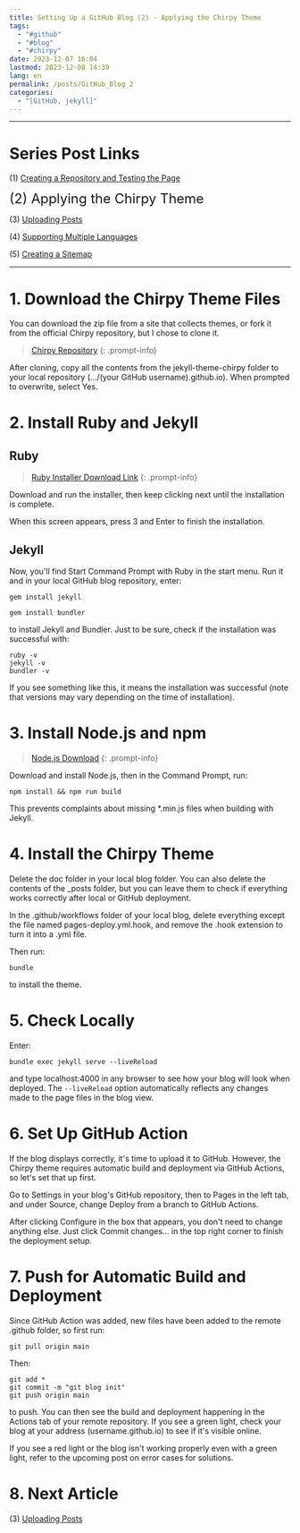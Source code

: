 ```yaml
---
title: Setting Up a GitHub Blog (2) - Applying the Chirpy Theme
tags:
  - "#github"
  - "#blog"
  - "#chirpy"
date: 2023-12-07 16:04
lastmod: 2023-12-08 14:39
lang: en
permalink: /posts/GitHub_Blog_2
categories:
  - "[GitHub, jekyll]"
---
```


---
# Series Post Links
(1) [Creating a Repository and Testing the Page](https://hionpu.com/posts/Github_blog_1) 

<font size = "5">(2) Applying the Chirpy Theme </font >

(3) [Uploading Posts](https://hionpu.com/posts/Github_blog_3) 

(4) [Supporting Multiple Languages](https://hionpu.com/posts/Github_blog_4) 

(5) [Creating a Sitemap](https://hionpu.com/posts/Github_blog_5) 

***

# 1. Download the Chirpy Theme Files
You can download the zip file from a site that collects themes, or fork it from the official Chirpy repository, but I chose to clone it.

>[Chirpy Repository](https://github.com/cotes2020/jekyll-theme-chirpy.git) 
{: .prompt-info}

After cloning, copy all the contents from the jekyll-theme-chirpy folder to your local repository (…/(your GitHub username).github.io). When prompted to overwrite, select Yes.

# 2. Install Ruby and Jekyll
## Ruby
>[Ruby Installer Download Link](https://rubyinstaller.org/downloads/)
{: .prompt-info}

Download and run the installer, then keep clicking next until the installation is complete.

When this screen appears, press 3 and Enter to finish the installation.

## Jekyll
Now, you'll find Start Command Prompt with Ruby in the start menu. Run it and in your local GitHub blog repository, enter:

```shell
gem install jekyll
```

```shell
gem install bundler
```
to install Jekyll and Bundler. Just to be sure, check if the installation was successful with:
```shell
ruby -v
jekyll -v
bundler -v
```

If you see something like this, it means the installation was successful (note that versions may vary depending on the time of installation).

# 3. Install Node.js and npm
>[Node.js Download](https://nodejs.org/en/)
{: .prompt-info}

Download and install Node.js, then in the Command Prompt, run:

```shell
npm install && npm run build
```

This prevents complaints about missing \*.min.js files when building with Jekyll.

# 4. Install the Chirpy Theme
Delete the doc folder in your local blog folder. You can also delete the contents of the _posts folder, but you can leave them to check if everything works correctly after local or GitHub deployment.

In the .github/workflows folder of your local blog, delete everything except the file named pages-deploy.yml.hook, and remove the .hook extension to turn it into a .yml file.

Then run:
```shell
bundle
```
to install the theme.

# 5. Check Locally
Enter:
```shell
bundle exec jekyll serve --liveReload
```
and type localhost:4000 in any browser to see how your blog will look when deployed. The `--liveReload` option automatically reflects any changes made to the page files in the blog view.

# 6. Set Up GitHub Action
If the blog displays correctly, it's time to upload it to GitHub. However, the Chirpy theme requires automatic build and deployment via GitHub Actions, so let's set that up first.

Go to Settings in your blog's GitHub repository, then to Pages in the left tab, and under Source, change Deploy from a branch to GitHub Actions.

After clicking Configure in the box that appears, you don't need to change anything else. Just click Commit changes… in the top right corner to finish the deployment setup.

# 7. Push for Automatic Build and Deployment
Since GitHub Action was added, new files have been added to the remote .github folder, so first run:
```shell
git pull origin main
```

Then:
```shell
git add *
git commit -m "git blog init"
git push origin main
```
to push. You can then see the build and deployment happening in the Actions tab of your remote repository. If you see a green light, check your blog at your address (username.github.io) to see if it's visible online.

If you see a red light or the blog isn't working properly even with a green light, refer to the upcoming post on error cases for solutions.

# 8. Next Article
(3) [Uploading Posts](https://hionpu.com/posts/Github_blog_3) 
